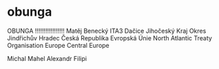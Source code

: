 # obunga
OBUNGA !!!!!!!!!!!!!!!!!
Matěj Benecký ITA3 Dačice Jihočeský Kraj Okres Jindřichův Hradec Česká Republika Evropská Únie North Atlantic Treaty Organisation Europe Central Europe

Michal Mahel
Alexandr Filipi

